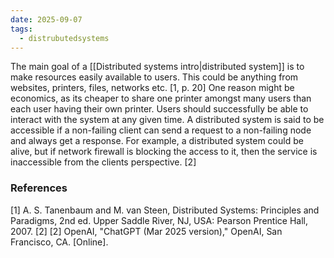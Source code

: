 ```yaml
---
date: 2025-09-07
tags:
  - distrubutedsystems
---
```

The main goal of a [[Distributed systems intro|distributed system]] is to make resources easily available to users. This could be anything from websites, printers, files, networks etc. [1, p. 20]
One reason might be economics, as its cheaper to share one printer amongst many users than each user having their own printer. 
Users should successfully be able to interact with the system at any given time. 
A distributed system is said to be accessible if a non-failing client can send a request to a non-failing node and always get a response. 
For example, a distributed system could be alive, but if network firewall is blocking the access to it, then the service is inaccessible from the clients perspective. [2]


### References
[1] A. S. Tanenbaum and M. van Steen, Distributed Systems: Principles and Paradigms, 2nd ed. Upper Saddle River, NJ, USA: Pearson Prentice Hall, 2007.
[2] [2] OpenAI, "ChatGPT (Mar 2025 version)," OpenAI, San Francisco, CA. [Online]. 
